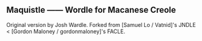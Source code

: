 ## Maquistle —— Wordle for Macanese Creole

Original version by Josh Wardle. Forked from [Samuel Lo / Vatnid]'s JNDLE < [Gordon Maloney / gordonmaloney]'s FACLE.


